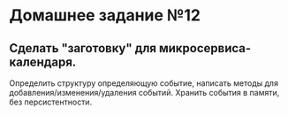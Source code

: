# Домашнее задание №12
## Сделать "заготовку" для микросервиса-календаря. 
Определить структуру определяющую событие, написать методы для добавления/изменения/удаления событий. Хранить события в памяти, без персистентности.